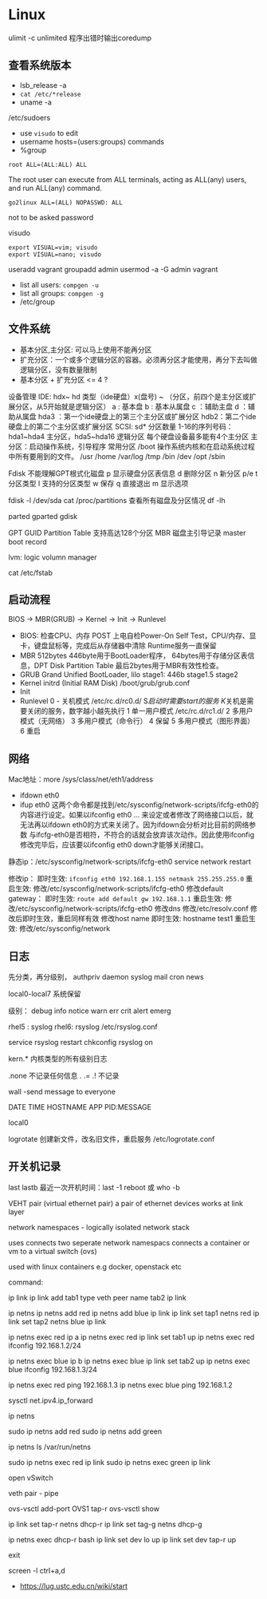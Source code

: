 # Linux

ulimit -c unlimited
程序出错时输出coredump

## 查看系统版本
* lsb_release -a
* `cat /etc/*release`
* uname -a

/etc/sudoers
* use `visudo` to edit
* username hosts=(users:groups) commands
* %group
```
root ALL=(ALL:ALL) ALL
```
The root user can execute from ALL terminals, acting as ALL(any) users, and run ALL(any) command.

```
go2linux ALL=(ALL) NOPASSWD: ALL
```
not to be asked password

visudo
```
export VISUAL=vim; visudo
export VISUAL=nano; visudo
```


useradd vagrant
groupadd admin
usermod -a -G admin vagrant

* list all users: `compgen -u`
* list all groups: `compgen -g`
* /etc/group

## 文件系统

* 基本分区,主分区: 可以马上使用不能再分区
* 扩充分区：一个或多个逻辑分区的容器。必须再分区才能使用，再分下去叫做逻辑分区，没有数量限制
* 基本分区 + 扩充分区 <= 4 ?

设备管理
    IDE: hdx~   hd 类型（ide硬盘）x(盘号) ~ （分区，前四个是主分区或扩展分区，从5开始就是逻辑分区）
        a : 基本盘
        b : 基本从属盘
        c ：辅助主盘
        d ：辅助从属盘
        hda3 ：第一个ide硬盘上的第三个主分区或扩展分区
        hdb2：第二个ide硬盘上的第二个主分区或扩展分区
    SCSI: sd*
分区数量
    1-16的序列号码：hda1~hda4 主分区，hda5~hda16 逻辑分区
    每个硬盘设备最多能有4个主分区
    主分区：启动操作系统，引导程序
常用分区
    /boot 操作系统内核和在启动系统过程中所有要用到的文件。
    /usr
    /home
    /var/log
    /tmp
    /bin
    /dev
    /opt
    /sbin

Fdisk 不能理解GPT根式化磁盘
    p 显示硬盘分区表信息
    d 删除分区
    n 新分区 p/e
    t 分区类型
    l 支持的分区类型
    w 保存
    q 直接退出
    m 显示选项

fdisk -l /dev/sda
cat /proc/partitions 查看所有磁盘及分区情况
df -lh

parted
gparted
gdisk

GPT GUID Partition Table 支持高达128个分区
MBR 磁盘主引导记录 master boot record

lvm: logic volumn manager

cat /etc/fstab


## 启动流程

BIOS -> MBR(GRUB) -> Kernel -> Init -> Runlevel
- BIOS: 检查CPU、内存
    POST 上电自检Power-On Self Test，CPU/内存、显卡，键盘鼠标等，完成后从存储器中清除
    Runtime服务一直保留
- MBR 512bytes
    446byte用于BootLoader程序，
    64bytes用于存储分区表信息，DPT Disk Partition Table
    最后2bytes用于MBR有效性检查。
- GRUB Grand Unified BootLoader, lilo
    stage1: 446b
    stage1.5
    stage2
- Kernel
    initrd (Initial RAM Disk)
    /boot/grub/grub.conf
- Init
- Runlevel
    0 - 关机模式 /etc/rc.d/rc0.d/ S*启动时需要start的服务 K*关机是需要关闭的服务，数字越小越先执行
    1 单一用户模式 /etc/rc.d/rc1.d/
    2 多用户模式（无网络）
    3 多用户模式（命令行）
    4 保留
    5 多用户模式（图形界面）
    6 重启


## 网络

Mac地址：more /sys/class/net/eth1/address


* ifdown eth0
* ifup eth0
这两个命令都是找到/etc/sysconfig/network-scripts/ifcfg-eth0的内容进行设定。如果以ifconfig eth0 ...
来设定或者修改了网络接口以后，就无法再以ifdown eth0的方式来关闭了。因为ifdown会分析对比目前的网络参数
与ifcfg-eth0是否相符，不符合的话就会放弃该次动作。因此使用ifconfig修改完毕后，应该要以ifconfig eth0 down才能够关闭接口。


静态ip：/etc/sysconfig/network-scripts/ifcfg-eth0
service network restart

修改ip：
    即时生效: `ifconfig eth0 192.168.1.155 netmask 255.255.255.0`
    重启生效: 修改/etc/sysconfig/network-scripts/ifcfg-eth0
修改default gateway：
    即时生效: `route add default gw 192.168.1.1`
    重启生效: 修改/etc/sysconfig/network-scripts/ifcfg-eth0
修改dns
    修改/etc/resolv.conf 修改后即时生效，重启同样有效
修改host name
    即时生效: hostname test1
    重启生效: 修改/etc/sysconfig/network

## 日志
先分类，再分级别，
authpriv
daemon
syslog
mail
cron
news

local0-local7 系统保留


级别：
debug
info
notice
warn
err
crit
alert
emerg

rhel5 : syslog
rhel6: rsyslog /etc/rsyslog.conf

service rsyslog restart
chkconfig rsyslog on

kern.* 内核类型的所有级别日志

.none 不记录任何信息
.
.=
.! 不记录

wall -send message to everyone

DATE TIME HOSTNAME APP PID:MESSAGE

local0


logrotate 创建新文件，改名旧文件，重启服务
/etc/logrotate.conf

## 开关机记录
last
lastb
最近一次开机时间：last -1 reboot 或 who -b

VEHT pair (virtual ethernet pair)
    a pair of ethernet devices
    works at link layer

network namespaces - logically isolated network stack

uses
    connects two seperate network namespacs
    connects a container or vm to a virtual switch (ovs)

used with linux containers e.g docker, openstack etc

command:

ip link
ip link add tab1 type veth peer name tab2
ip link

ip netns
ip netns add red
ip netns add blue
ip link
ip link set tap1 netns red
ip link set tap2 netns blue
ip link



ip netns exec red ip a
ip netns exec red ip link set tab1 up
ip netns exec red ifconfig 192.168.1.2/24

ip netns exec blue ip b
ip netns exec blue ip link set tab2 up
ip netns exec blue ifconfig 192.168.1.3/24

ip netns exec red ping 192.168.1.3
ip netns exec blue ping 192.168.1.2



sysctl net.ipv4.ip_forward




ip netns

sudo ip netns add red
sudo ip netns add green

ip netns
ls /var/run/netns

sudo ip netns exec red ip link
sudo ip netns exec green ip link


open vSwitch

veth pair - pipe


ovs-vsctl add-port OVS1 tap-r
ovs-vsctl show


ip link set tap-r netns dhcp-r
ip link set tag-g netns dhcp-g

ip netns exec dhcp-r bash
ip link set dev lo up
ip link set dev tap-r up

exit


screen
  -l
  ctrl+a,d
* https://lug.ustc.edu.cn/wiki/start
